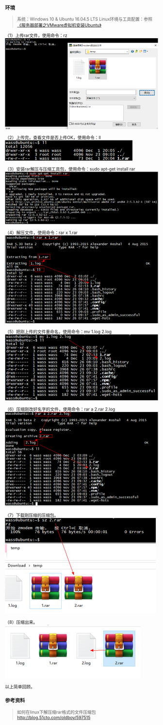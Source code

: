 ### 环境
> 系统：Windows 10 & Ubuntu 16.04.5 LTS 
> Linux环境与工具配置：参照[《服务器部署之VMware虚拟机安装Ubuntu》](https://blog.csdn.net/minami_takumi/article/details/84679496)

（1）上传rar文件，使用命令：rz
 ![pic](.\pic\1.png)

（2）上传完，查看文件是否上传OK，使用命令：ll
 ![pic](.\pic\2.png)

（3）安装rar解压与压缩工具包，使用命令：sudo apt-get install rar
 ![pic](.\pic\3.png)

（4）解压文件，使用命令：rar x 1.rar
 ![pic](.\pic\4.png)

（5）把刚上传的文件重命名，使用命令：mv 1.log 2.log
 ![pic](.\pic\5.png)

（6）压缩刚改好名字的文件，使用命令：rar a 2.rar 2.log
 ![pic](.\pic\6.png)

（7）下载刚压缩的压缩包。
 ![pic](.\pic\7.png)

（8）压缩出来。
 ![pic](.\pic\8.png)



以上简单回顾。

### 参考资料
> 如何在linux下解压缩rar格式的文件压缩包
> http://blog.51cto.com/oldboy/597515